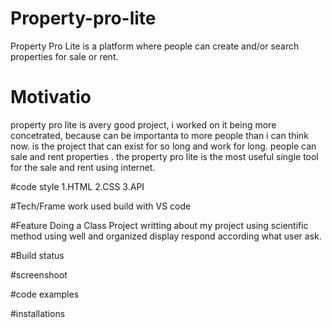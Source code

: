 # Property-pro-lite
Property Pro Lite is a platform where people can create and/or search properties for sale or rent.

# Motivatio
 property pro lite is  avery good project, i worked on it being more concetrated, because can be importanta to more people than i can think now. is the project that can exist for so long and work for long. people can sale and rent properties .
 the property pro lite is the most useful single tool for the sale and rent using internet.

 #code style
 1.HTML
 2.CSS
 3.API

 #Tech/Frame work used
 build with VS code

 #Feature
 Doing a Class Project
 writting about my project
 using scientific method
 using well and organized display
 respond according what user ask. 

 #Build status



 #screenshoot



 #code examples

 

 #installations


